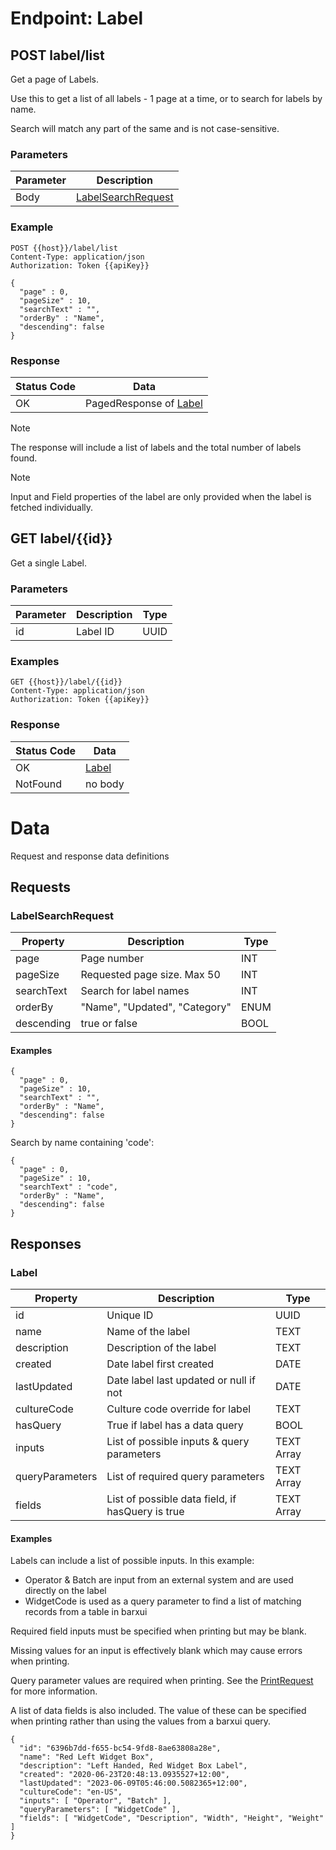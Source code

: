 # Endpoint: Label

## POST label/list

Get a page of Labels.

Use this to get a list of all labels - 1 page at a time, or to search for labels by name.

Search will match any part of the same and is not case-sensitive.

### Parameters

|Parameter|Description|
|--|--|
|Body|[LabelSearchRequest](#LabelSearchRequest)|

### Example

```
POST {{host}}/label/list
Content-Type: application/json
Authorization: Token {{apiKey}} 

{
  "page" : 0,
  "pageSize" : 10,
  "searchText" : "",
  "orderBy" : "Name",
  "descending": false
}
```

### Response

|Status Code|Data|
|--|--|
|OK|PagedResponse of [Label](#Label) |

> [!NOTE]
> The response will include a list of labels and the total number of labels found.

> [!NOTE]
> Input and Field properties of the label are only provided when the label is fetched individually.

## GET label/{{id}}

Get a single Label.

### Parameters

|Parameter|Description|Type|
|--|--|--|
|id|Label ID|UUID|

### Examples

```
GET {{host}}/label/{{id}}
Content-Type: application/json
Authorization: Token {{apiKey}}
```

### Response

|Status Code|Data|
|--|--|
|OK|[Label](#LabelResponse) |
|NotFound|no body|

# Data

Request and response data definitions

## Requests

<a name="LabelSearchRequest" />

### LabelSearchRequest

|Property|Description|Type|
|--|--|--|
|page|Page number|INT|
|pageSize|Requested page size. Max 50|INT|
|searchText|Search for label names|INT|
|orderBy|"Name", "Updated", "Category"|ENUM|
|descending|true or false|BOOL|

#### Examples

```
{
  "page" : 0,
  "pageSize" : 10,
  "searchText" : "",
  "orderBy" : "Name",
  "descending": false
}
```

Search by name containing 'code':

```
{
  "page" : 0,
  "pageSize" : 10,
  "searchText" : "code",
  "orderBy" : "Name",
  "descending": false
}
```

## Responses

<a name="LabelResponse"/>

### Label

|Property|Description|Type|
|--|--|--|
|id|Unique ID|UUID|
|name|Name of the label|TEXT|
|description|Description of the label|TEXT|
|created|Date label first created|DATE|
|lastUpdated|Date label last updated or null if not|DATE|
|cultureCode|Culture code override for label|TEXT|
|hasQuery|True if label has a data query|BOOL|
|inputs|List of possible inputs & query parameters|TEXT Array|
|queryParameters|List of required query parameters |TEXT Array|
|fields|List of possible data field, if hasQuery is true|TEXT Array|

#### Examples

Labels can include a list of possible inputs.  In this example:

* Operator & Batch are input from an external system and are used directly on the label
* WidgetCode is used as a query parameter to find a list of matching records from a table in barxui

Required field inputs  must be specified when printing but may be blank.

Missing values for an input is effectively blank which may cause errors when printing.

Query parameter values are required when printing.  See the [PrintRequest](print.md#printrequest) for more information.

A list of data fields is also included.  The value of these can be specified when printing rather than using the values from a barxui query.

```
{
  "id": "6396b7dd-f655-bc54-9fd8-8ae63808a28e",
  "name": "Red Left Widget Box",
  "description": "Left Handed, Red Widget Box Label",
  "created": "2020-06-23T20:48:13.0935527+12:00",
  "lastUpdated": "2023-06-09T05:46:00.5082365+12:00",
  "cultureCode": "en-US",
  "inputs": [ "Operator", "Batch" ],
  "queryParameters": [ "WidgetCode" ],
  "fields": [ "WidgetCode", "Description", "Width", "Height", "Weight" ]
}
```
